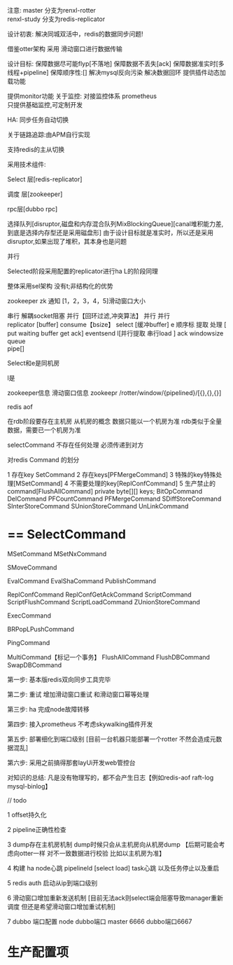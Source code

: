 注意: master 分支为renxl-rotter  
renxl-study 分支为redis-replicator

设计初衷:
解决同城双活中，redis的数据同步问题!

借鉴otter架构
采用 滑动窗口进行数据传输



设计目标:
保障数据尽可能flyp[不落地]
保障数据不丢失[ack]
保障数据准实时[多线程+pipeline]
保障顺序性:[]
解决mysql反向污染
解决数据回环
提供插件动态加载功能

提供monitor功能
关于监控: 对接监控体系 prometheus  
只提供基础监控,可定制开发

HA: 同步任务自动切换

关于链路追踪:由APM自行实现 

支持redis的主从切换


采用技术组件:


Select 层[redis-replicator]


调度 层[zookeeper]


rpc层[dubbo rpc]



选择队列[disruptor,磁盘和内存混合队列MixBlockingQueue][canal堆积能力差,到底是选择内存型还是采用磁盘形]
由于设计目标就是准实时，所以还是采用disruptor,如果出现了堆积，其本身也是问题





并行




Selected阶段采用配置的replicator进行ha
L的阶段同理



整体采用sel架构 没有t;非结构化的优势

zookeeper                                                                             zk 通知 [1，2，3，4，5]滑动窗口大小           

串行       解耦socket阻塞                 并行【回环过滤,冲突算法】  并行                                                  并行     
replicator [buffer] consume【bsize】  select [缓冲buffer]  e 顺序标 提取 处理  [ put waiting buffer get ack]    eventsend        l[并行提取 串行load ] ack
                     windowsize
                           queue   
pipe[]




Select和e是同机房

l是






zookeeper信息
滑动窗口信息
zookeepr
/rotter/window/{pipelined}/[{},{},{}]
















redis aof 





在rdb阶段要存在主机房 从机房的概念  数据只能以一个机房为准 
rdb类似于全量数据，需要已一个机房为准

selectCommand 不存在任何处理  必须传递到对方


对redis Command 的划分

1  存在key SetCommand
2  存在keys[PFMergeCommand]
3  特殊的key特殊处理[MSetCommand]
4 不需要处理的key[ReplConfCommand]
5 生产禁止的command[FlushAllCommand]
private byte[][] keys;
BitOpCommand
DelCommand
PFCountCommand
PFMergeCommand
SDiffStoreCommand
SInterStoreCommand
SUnionStoreCommand
UnLinkCommand

==
SelectCommand
==





MSetCommand
MSetNxCommand

SMoveCommand

EvalCommand
EvalShaCommand
PublishCommand

ReplConfCommand
ReplConfGetAckCommand
ScriptCommand
ScriptFlushCommand
ScriptLoadCommand
ZUnionStoreCommand

ExecCommand


BRPopLPushCommand

PingCommand

MultiCommand【标记一个事务】
FlushAllCommand
FlushDBCommand
SwapDBCommand














第一步:
基本版redis双向同步工具完毕


第二步: 重试
增加滑动窗口重试
和滑动窗口幂等处理

第三步: ha
完成node故障转移

第四步: 接入prometheus 不考虑skywalking插件开发

第五步: 部署细化到端口级别  [目前一台机器只能部署一个rotter 不然会造成元数据混乱]

第六步: 采用之前搞得那套layUi开发web管控台







对知识的总结:
凡是没有物理写的，都不会产生日志【例如redis-aof   raft-log    mysql-binlog】






// todo 

1 offset持久化


2 pipeline正确性检查



3  dump存在主机房机制 dump时候只会从主机房向从机房dump
【后期可能会考虑向otter一样 对不一致数据进行校验 比如以主机房为准】


4 构建 ha node心跳   pipelineId [select load] task心跳 以及任务停止以及重启


5 redis auth   启动从ip到端口级别


6 滑动窗口增加重新发送机制 [目前无法ack则select端会阻塞导致manager重新调度 但还是希望滑动窗口增加重试机制]

7 dubbo 端口配置   node dubbo端口 master  6666  dubbo端口6667

# 生产配置项




